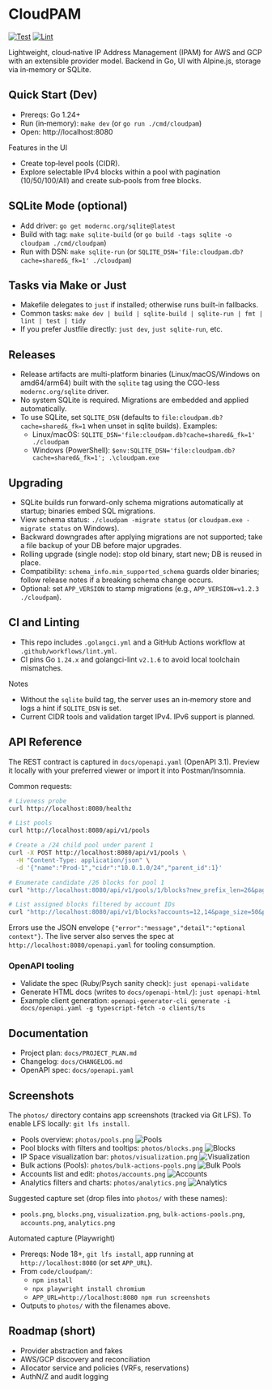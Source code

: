 # CloudPAM

[![Test](https://github.com/BadgerOps/cloudpam/actions/workflows/test.yml/badge.svg)](https://github.com/BadgerOps/cloudpam/actions/workflows/test.yml)
[![Lint](https://github.com/BadgerOps/cloudpam/actions/workflows/lint.yml/badge.svg)](https://github.com/BadgerOps/cloudpam/actions/workflows/lint.yml)

Lightweight, cloud‑native IP Address Management (IPAM) for AWS and GCP with an extensible provider model. Backend in Go, UI with Alpine.js, storage via in‑memory or SQLite.

## Quick Start (Dev)
- Prereqs: Go 1.24+
- Run (in‑memory): `make dev` (or `go run ./cmd/cloudpam`)
- Open: http://localhost:8080

Features in the UI
- Create top‑level pools (CIDR).
- Explore selectable IPv4 blocks within a pool with pagination (10/50/100/All) and create sub‑pools from free blocks.

## SQLite Mode (optional)
- Add driver: `go get modernc.org/sqlite@latest`
- Build with tag: `make sqlite-build` (or `go build -tags sqlite -o cloudpam ./cmd/cloudpam`)
- Run with DSN: `make sqlite-run` (or `SQLITE_DSN='file:cloudpam.db?cache=shared&_fk=1' ./cloudpam`)

## Tasks via Make or Just
- Makefile delegates to `just` if installed; otherwise runs built-in fallbacks.
- Common tasks: `make dev | build | sqlite-build | sqlite-run | fmt | lint | test | tidy`
- If you prefer Justfile directly: `just dev`, `just sqlite-run`, etc.

## Releases
- Release artifacts are multi-platform binaries (Linux/macOS/Windows on amd64/arm64) built with the `sqlite` tag using the CGO-less `modernc.org/sqlite` driver.
- No system SQLite is required. Migrations are embedded and applied automatically.
- To use SQLite, set `SQLITE_DSN` (defaults to `file:cloudpam.db?cache=shared&_fk=1` when unset in sqlite builds). Examples:
  - Linux/macOS: `SQLITE_DSN='file:cloudpam.db?cache=shared&_fk=1' ./cloudpam`
  - Windows (PowerShell): `$env:SQLITE_DSN='file:cloudpam.db?cache=shared&_fk=1'; .\cloudpam.exe`

## Upgrading
- SQLite builds run forward-only schema migrations automatically at startup; binaries embed SQL migrations.
- View schema status: `./cloudpam -migrate status` (or `cloudpam.exe -migrate status` on Windows).
- Backward downgrades after applying migrations are not supported; take a file backup of your DB before major upgrades.
- Rolling upgrade (single node): stop old binary, start new; DB is reused in place.
- Compatibility: `schema_info.min_supported_schema` guards older binaries; follow release notes if a breaking schema change occurs.
- Optional: set `APP_VERSION` to stamp migrations (e.g., `APP_VERSION=v1.2.3 ./cloudpam`).

## CI and Linting
- This repo includes `.golangci.yml` and a GitHub Actions workflow at `.github/workflows/lint.yml`.
- CI pins Go `1.24.x` and golangci-lint `v2.1.6` to avoid local toolchain mismatches.

Notes
- Without the `sqlite` build tag, the server uses an in‑memory store and logs a hint if `SQLITE_DSN` is set.
- Current CIDR tools and validation target IPv4. IPv6 support is planned.

## API Reference
The REST contract is captured in `docs/openapi.yaml` (OpenAPI 3.1). Preview it locally with your preferred viewer or import it into Postman/Insomnia.

Common requests:

```bash
# Liveness probe
curl http://localhost:8080/healthz

# List pools
curl http://localhost:8080/api/v1/pools

# Create a /24 child pool under parent 1
curl -X POST http://localhost:8080/api/v1/pools \
  -H "Content-Type: application/json" \
  -d '{"name":"Prod-1","cidr":"10.0.1.0/24","parent_id":1}'

# Enumerate candidate /26 blocks for pool 1
curl "http://localhost:8080/api/v1/pools/1/blocks?new_prefix_len=26&page_size=50&page=1"

# List assigned blocks filtered by account IDs
curl "http://localhost:8080/api/v1/blocks?accounts=12,14&page_size=50&page=1"
```

Errors use the JSON envelope `{"error":"message","detail":"optional context"}`. The live server also serves the spec at `http://localhost:8080/openapi.yaml` for tooling consumption.

### OpenAPI tooling
- Validate the spec (Ruby/Psych sanity check): `just openapi-validate`
- Generate HTML docs (writes to `docs/openapi-html/`): `just openapi-html`
- Example client generation: `openapi-generator-cli generate -i docs/openapi.yaml -g typescript-fetch -o clients/ts`

## Documentation
- Project plan: `docs/PROJECT_PLAN.md`
- Changelog: `docs/CHANGELOG.md`
- OpenAPI spec: `docs/openapi.yaml`

## Screenshots
The `photos/` directory contains app screenshots (tracked via Git LFS). To enable LFS locally: `git lfs install`.

- Pools overview: `photos/pools.png`
  ![Pools](photos/pools.png)
- Pool blocks with filters and tooltips: `photos/blocks.png`
  ![Blocks](photos/blocks.png)
- IP Space visualization bar: `photos/visualization.png`
  ![Visualization](photos/visualization.png)
- Bulk actions (Pools): `photos/bulk-actions-pools.png`
  ![Bulk Pools](photos/bulk-actions-pools.png)
- Accounts list and edit: `photos/accounts.png`
  ![Accounts](photos/accounts.png)
- Analytics filters and charts: `photos/analytics.png`
  ![Analytics](photos/analytics.png)

Suggested capture set (drop files into `photos/` with these names):
- `pools.png`, `blocks.png`, `visualization.png`, `bulk-actions-pools.png`, `accounts.png`, `analytics.png`

Automated capture (Playwright)
- Prereqs: Node 18+, `git lfs install`, app running at `http://localhost:8080` (or set `APP_URL`).
- From `code/cloudpam/`:
  - `npm install`
  - `npx playwright install chromium`
  - `APP_URL=http://localhost:8080 npm run screenshots`
- Outputs to `photos/` with the filenames above.


## Roadmap (short)
- Provider abstraction and fakes
- AWS/GCP discovery and reconciliation
- Allocator service and policies (VRFs, reservations)
- AuthN/Z and audit logging

